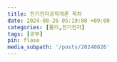 ```yaml
---
title: 전기전자공학개론 목차
date: 2024-08-26 05:19:00 +09:00
categories: [물리,전기전자]
tags: [공부]
pin: flase
media_subpath: '/posts/20240826'
---
```

